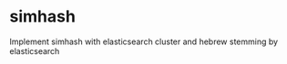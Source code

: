 simhash 
===========

Implement simhash with elasticsearch cluster and hebrew stemming by elasticsearch
